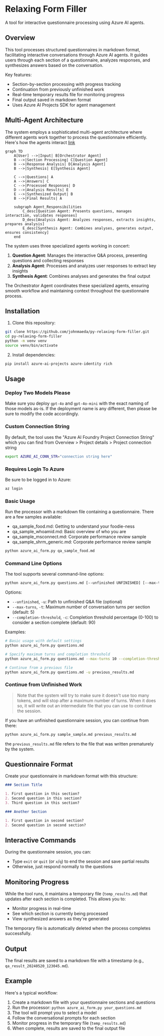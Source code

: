 # Relaxing Form Filler

A tool for interactive questionnaire processing using Azure AI agents.

## Overview

This tool processes structured questionnaires in markdown format, facilitating interactive conversations through Azure AI agents. It guides users through each section of a questionnaire, analyzes responses, and synthesizes answers based on the conversation.

Key features:
- Section-by-section processing with progress tracking
- Continuation from previously unfinished work
- Real-time temporary results file for monitoring progress
- Final output saved in markdown format
- Uses Azure AI Projects SDK for agent management

## Multi-Agent Architecture

The system employs a sophisticated multi-agent architecture where different agents work together to process the questionnaire efficiently. Here's how the agents interact [link](https://mermaid.live/edit#pako:eNptUsmO2zAM_RVBZ2fgJasOBTxJCvQ0XS-1g4Fis47QWHIluZ1s_17KsjPJtD4IIvXe4yPpEy1UCZTRSvNmR76ucknwS7NvBvSGjEbvzh9k09ozecyedLEDYzW3SpO0Amk3Hv3Y4b5AYYWS5KNWBRgjZHUmy-xTixSX_pfwGUyjpAGSSr4_GGHOZJUN9_8VOEiLBhxunV2DO6A_lx18qIzwtO-qy6fS_AGN2eUtuncNJRlsOTsesep5vTMEtHvrXPjn9Z27I0o8tdbP7Nb-e4ECr-T01rFpt34BXTPPvQWxFXthBRgP6sw-l2CKN1NlOHMweDHk19B0QGoueQWGCGlB8243AfnN96LkFtN6aHPzqr7y6vc7YH4_x1tOQODFOlEnb0S1s5hqNDQcIYT3_BvltVd-szVGlqreCnnlOGV8QL_OourGiLWkaZ1u4WZiLMji0EuDLGmA_64oKbO6hYDWoGvuQnpykJxivRpyyvBacv0zp7m8IKfh8rtS9UDTqq12lP3ge4NR27gZrQTHpdTXrMZqoJeqlZayOAk7EcpO9IWyURQ-LJJpNJ8msyhehPPJIqAHyqLx7CGMw_k0SsI4GS-iySWgx65whA9xOIkns_k0nCbheHz5C7AlLC0)

```mermaid
graph TD
    A[User] -->|Input| B[Orchestrator Agent]
    B -->|Section Processing| C[Question Agent]
    B -->|Response Analysis| D[Analysis Agent]
    B -->|Synthesis| E[Synthesis Agent]
    
    C -->|Questions| A
    A -->|Answers| C
    C -->|Processed Responses| D
    D -->|Analysis Results| E
    E -->|Synthesized Output| B
    B -->|Final Results| A
    
    subgraph Agent_Responsibilities
        C_desc[Question Agent: Presents questions, manages interaction, validates responses]
        D_desc[Analysis Agent: Analyzes responses, extracts insights, prepares analysis]
        E_desc[Synthesis Agent: Combines analyses, generates output, ensures consistency]
    end
```

The system uses three specialized agents working in concert:

1. **Question Agent**: Manages the interactive Q&A process, presenting questions and collecting responses
2. **Analysis Agent**: Processes and analyzes user responses to extract key insights
3. **Synthesis Agent**: Combines analyses and generates the final output

The Orchestrator Agent coordinates these specialized agents, ensuring smooth workflow and maintaining context throughout the questionnaire process.

## Installation

1. Clone this repository:
```bash
git clone https://github.com/johnmaeda/py-relaxing-form-filler.git
cd py-relaxing-form-filler
python -m venv venv
source venv/bin/activate
```

2. Install dependencies:
```bash
pip install azure-ai-projects azure-identity rich
```

## Usage

### Deploy Two Models Please

Make sure you deploy `gpt-4o` and `gpt-4o-mini` with the exact naming of those models as-is. If the deployment name is any different, then please be sure to modify the code accordingly.

### Custom Connection String

By default, the tool uses the "Azure AI Foundry Project Connection String" which you can find from Overview > Project details > Project connection string

```bash
export AZURE_AI_CONN_STR="connection string here"
```

### Requires Login To Azure

Be sure to be logged in to Azure:

```bash
az login
```

### Basic Usage

Run the processor with a markdown file containing a questionnaire. There are a few samples available:

- qa_sample_food.md: Getting to understand your foodie-ness
- qa_sample_whoamid.md: Basic overview of who you are
- qa_sample_msconnect.md: Corporate performance review sample
- qa_sample_shrm_generic.md: Corporate performance review sample

```bash
python azure_ai_form.py qa_sample_food.md
```

### Command Line Options

The tool supports several command-line options:

```bash
python azure_ai_form.py questions.md [--unfinished UNFINISHED] [--max-turns MAX_TURNS] [--completion-threshold THRESHOLD]
```

Options:
- `--unfinished`, `-u`: Path to unfinished Q&A file (optional)
- `--max-turns`, `-t`: Maximum number of conversation turns per section (default: 5)
- `--completion-threshold`, `-c`: Completion threshold percentage (0-100) to consider a section complete (default: 90)

Examples:
```bash
# Basic usage with default settings
python azure_ai_form.py questions.md

# Specify maximum turns and completion threshold
python azure_ai_form.py questions.md --max-turns 10 --completion-threshold 80

# Continue from a previous file
python azure_ai_form.py questions.md -u previous_results.md
```

### Continue from Unfinished Work

> Note that the system will try to make sure it doesn't use too many tokens, and will stop after a maximum number of turns. When it does so, it will write out an intermediate file that you can use to continue the session.

If you have an unfinished questionnaire session, you can continue from there:

```bash
python azure_ai_form.py sample_sample.md previous_results.md
```

the `previous_results.md` file refers to the file that was written prematurely by the system.

## Questionnaire Format

Create your questionnaire in markdown format with this structure:

```markdown
### Section Title

1. First question in this section?
2. Second question in this section?
3. Third question in this section?

### Another Section

1. First question in second section?
2. Second question in second section?
```

## Interactive Commands

During the questionnaire session, you can:
- Type `exit` or `quit` (or `x`/`q`) to end the session and save partial results
- Otherwise, just respond normally to the questions

## Monitoring Progress

While the tool runs, it maintains a temporary file (`temp_results.md`) that updates after each section is completed. This allows you to:
- Monitor progress in real-time
- See which section is currently being processed
- View synthesized answers as they're generated

The temporary file is automatically deleted when the process completes successfully.

## Output

The final results are saved to a markdown file with a timestamp (e.g., `qa_result_20240520_123045.md`).

## Example

Here's a typical workflow:

1. Create a markdown file with your questionnaire sections and questions
2. Run the processor: `python azure_ai_form.py your_questions.md`
3. The tool will prompt you to select a model
4. Follow the conversational prompts for each section
5. Monitor progress in the temporary file (`temp_results.md`)
6. When complete, results are saved to the final output file

